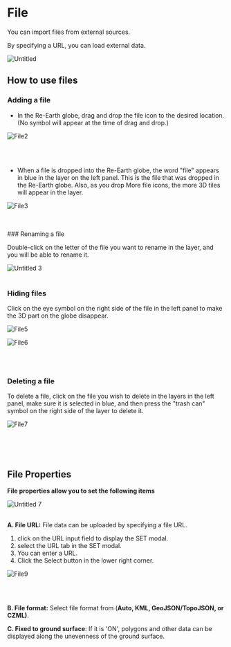 # File

You can import files from external sources.

By specifying a URL, you can load external data.

![Untitled](https://github.com/CS-eukarya/User-Manual-English-/assets/154571156/10fc4aa8-5a5f-4858-b6b0-e5fbd30087d8)

## How to use files

### Adding a file

- In the Re-Earth globe, drag and drop the file icon to the desired location. (No symbol will appear at the time of drag and drop.)

![File2](https://github.com/CS-eukarya/User-Manual-Japanese-/assets/154571156/2d8de00a-eee2-4915-a9d7-2c5150f5b9ed)

<br>
<br>

- When a file is dropped into the Re-Earth globe, the word "file" appears in blue in the layer on the left panel. This is the file that was dropped  in the Re-Earth globe. Also, as you drop More file icons, the more 3D tiles will appear in the layer.

![File3](https://github.com/CS-eukarya/User-Manual-English-/assets/154571156/9db37b6e-094e-4727-bd35-0c10a6f8e52c)

<br>
<br>
### Renaming a file

Double-click on the letter of the file you want to rename in the layer, and you will be able to rename it.

![Untitled 3](https://github.com/CS-eukarya/User-Manual-English-/assets/154571156/80e9e238-2e59-4430-a89e-a206a6af89bf)
<br>
<br>

### Hiding files

Click on the eye symbol on the right side of the file in the left panel to make the 3D part on the globe disappear.

![File5](https://github.com/CS-eukarya/User-Manual-English-/assets/154571156/938ada07-5ce5-42d5-97d4-bdafedc44315)

![File6](https://github.com/CS-eukarya/User-Manual-English-/assets/154571156/464abd54-5089-4953-b947-66b403ace04e)

<br>
<br>

### Deleting a file

To delete a file, click on the file you wish to delete in the layers in the left panel, make sure it is selected in blue, and then press the "trash can" symbol on the right side of the layer to delete it.

![File7](https://github.com/CS-eukarya/User-Manual-English-/assets/154571156/5e80aa26-db86-4bb8-a173-a270a4dce881)

<br>
<br>
<br>

## File Properties
**File properties allow you to set the following items**

![Untitled 7](https://github.com/CS-eukarya/User-Manual-English-/assets/154571156/3141616d-3254-48e8-aa5d-edd459ef4d10)
<br>
<br>

**A. File URL:** File data can be uploaded by specifying a file URL.

1. click on the URL input field to display the SET modal. 
2. select the URL tab in the SET modal.
3. You can enter a URL. 
4. Click the Select button in the lower right corner.

![File9](https://github.com/CS-eukarya/User-Manual-English-/assets/154571156/05039fb1-1362-4bce-a16b-d9b876f8e02c)

<br>
<br>

**B. File format:** Select file format from (**Auto, KML, GeoJSON/TopoJSON, or CZML)**.

**C. Fixed to ground surface**: If it is 'ON', polygons and other data can be displayed along the unevenness of the ground surface.
